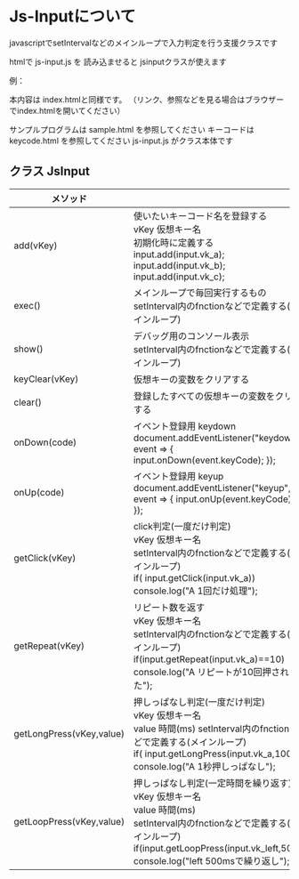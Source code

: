 # Js-Inputについて

javascriptでsetIntervalなどのメインループで入力判定を行う支援クラスです

 htmlで  js-input.js を 読み込ませると jsinputクラスが使えます

例：

<script type="text/javascript" charset="utf-8" src="js-input.js"></script>

本内容は index.htmlと同様です。
（リンク、参照などを見る場合はブラウザーでindex.htmlを開いてください）

サンプルプログラムは sample.html を参照してください
キーコードは keycode.html を参照してください
js-input.js がクラス本体です




## クラス JsInput

| メソッド                 |                                                              |
| ------------------------ | ------------------------------------------------------------ |
| add(vKey)                | 使いたいキーコード名を登録する<br /> vKey 仮想キー名  <br />初期化時に定義する<br /> input.add(input.vk_a); input.add(input.vk_b); input.add(input.vk_c); |
| exec()                   | メインループで毎回実行するもの <br />setInterval内のfnctionなどで定義する(メインループ) |
| show()                   | デバッグ用のコンソール表示 <br />setInterval内のfnctionなどで定義する(メインループ) |
| keyClear(vKey)           | 仮想キーの変数をクリアする                                   |
| clear()                  | 登録したすべての仮想キーの変数をクリアする                   |
| onDown(code)             | イベント登録用 keydown<br /> document.addEventListener("keydown", event => { input.onDown(event.keyCode); }); |
| onUp(code)               | イベント登録用 keyup<br /> document.addEventListener("keyup", event => { input.onUp(event.keyCode); }); |
| getClick(vKey)           | click判定(一度だけ判定) <br />vKey 仮想キー名 <br />setInterval内のfnctionなどで定義する(メインループ) <br />if( input.getClick(input.vk_a)) console.log("A 1回だけ処理"); |
| getRepeat(vKey)          | リピート数を返す<br /> vKey 仮想キー名 <br />setInterval内のfnctionなどで定義する(メインループ) <br />if(input.getRepeat(input.vk_a)==10) console.log("A リピートが10回押された"); |
| getLongPress(vKey,value) | 押しっぱなし判定(一度だけ判定) <br />vKey 仮想キー名 <br />value 時間(ms) setInterval内のfnctionなどで定義する(メインループ) <br />if( input.getLongPress(input.vk_a,1000)) console.log("A 1秒押しっぱなし"); |
| getLoopPress(vKey,value) | 押しっぱなし判定(一定時間を繰り返す)<br />vKey 仮想キー名<br />value 時間(ms) <br />setInterval内のfnctionなどで定義する(メインループ) <br />if(input.getLoopPress(input.vk_left,500)) console.log("left 500msで繰り返し"); |